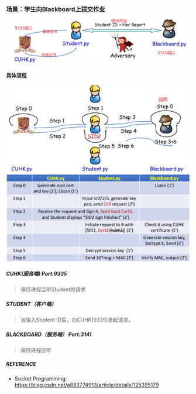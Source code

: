 ### 场景：学生向Blackboard上提交作业

![img.png](img.png)

#### 具体流程
![img_3.png](img_3.png)
![img_2.png](img_2.png)

##### CUHK(服务端) Port:9335
> 保持进程监听Student的请求

##### STUDENT（客户端）
> 当输入Student ID后，向CUHK(9335)发起请求。

##### BLACKBOARD（服务端） Port:3141
> 保持进程监听

##### REFERENCE
- Socket Programming: https://blog.csdn.net/a883774913/article/details/125395179
